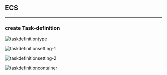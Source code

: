 ## ECS
---
### create Task-definition
![taskdefinitiontype](https://github.com/IlIllIlllIllll/AWS/blob/main/ECS/ECSExec/img/image-1.png)

![taskdefinitionsetting-1](https://github.com/IlIllIlllIllll/AWS/blob/main/ECS/ECSExec/img/image-2.png)

![taskdefinitionsetting-2](https://github.com/IlIllIlllIllll/AWS/blob/main/ECS/ECSExec/img/image-3.png)

![taskdefinitioncontainer](https://github.com/IlIllIlllIllll/AWS/blob/main/ECS/ECSExec/img/image-4.png)